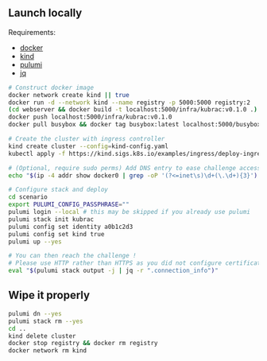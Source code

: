 ## Launch locally

Requirements:
- [docker](https://docs.docker.com/engine/install/)
- [kind](https://kind.sigs.k8s.io/docs/user/quick-start/#installation)
- [pulumi](https://www.pulumi.com/docs/iac/download-install/)
- [jq](https://jqlang.org/download/)

```bash
# Construct docker image
docker network create kind || true
docker run -d --network kind --name registry -p 5000:5000 registry:2
(cd webserver && docker build -t localhost:5000/infra/kubrac:v0.1.0 .)
docker push localhost:5000/infra/kubrac:v0.1.0
docker pull busybox && docker tag busybox:latest localhost:5000/busybox:latest && docker push localhost:5000/busybox:latest

# Create the cluster with ingress controller
kind create cluster --config=kind-config.yaml
kubectl apply -f https://kind.sigs.k8s.io/examples/ingress/deploy-ingress-nginx.yaml

# (Optional, require sudo perms) Add DNS entry to ease challenge access
echo "$(ip -4 addr show docker0 | grep -oP '(?<=inet\s)\d+(\.\d+){3}') a0b1c2d3.challenges.24hiut2025.ctfer.io" >> /etc/hosts

# Configure stack and deploy
cd scenario
export PULUMI_CONFIG_PASSPHRASE=""
pulumi login --local # this may be skipped if you already use pulumi
pulumi stack init kubrac
pulumi config set identity a0b1c2d3
pulumi config set kind true
pulumi up --yes

# You can then reach the challenge !
# Please use HTTP rather than HTTPS as you did not configure certificates here...
eval "$(pulumi stack output -j | jq -r ".connection_info")"
```

## Wipe it properly

```bash
pulumi dn --yes
pulumi stack rm --yes
cd ..
kind delete cluster
docker stop registry && docker rm registry
docker network rm kind
```

